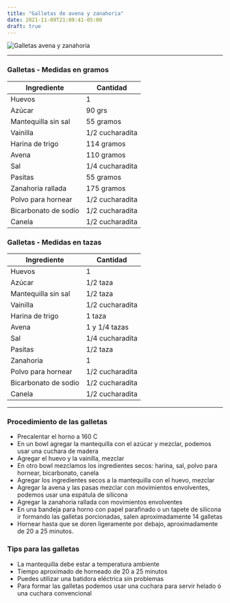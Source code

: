 ```yaml
---
title: "Galletas de avena y zanahoria"
date: 2021-11-09T21:09:41-05:00
draft: true
---
```

![Galletas avena y zanahoria](../../images/galletas_avena_zanahoria.jpg)
___
### Galletas - Medidas en gramos

| Ingrediente | Cantidad |
| ----------- | ----------- |
| Huevos | 1 |
| Azúcar | 90 grs |
| Mantequilla sin sal | 55 gramos |
| Vainilla | 1/2 cucharadita | 
| Harina de trigo | 114 gramos |
| Avena | 110 gramos |
| Sal | 1/4 cucharadita |
| Pasitas | 55 gramos |
| Zanahoria rallada | 175 gramos |
| Polvo para hornear | 1/2 cucharadita |
| Bicarbonato de sodio | 1/2 cucharadita |
| Canela | 1/2 cucharadita |

### Galletas - Medidas en tazas 

| Ingrediente | Cantidad |
| ----------- | ----------- |
| Huevos | 1 |
| Azúcar | 1/2 taza |
| Mantequilla sin sal | 1/2 taza |
| Vainilla | 1/2 cucharadita | 
| Harina de trigo | 1 taza |
| Avena | 1 y 1/4 tazas |
| Sal | 1/4 cucharadita |
| Pasitas | 1/2 taza |
| Zanahoria | 1  |
| Polvo para hornear | 1/2 cucharadita |
| Bicarbonato de sodio | 1/2 cucharadita |
| Canela | 1/2 cucharadita |
___

### Procedimiento de las galletas
- Precalentar el horno a 160 C
- En un bowl agregar la mantequilla con el azúcar y mezclar, podemos usar una cuchara de madera
- Agregar el huevo y la vainilla, mezclar
- En otro bowl mezclamos los ingredientes secos: harina, sal, polvo para hornear, bicarbonato, canela
- Agregar los ingredientes secos a la mantequilla con el huevo, mezclar
- Agregar la avena y las pasas mezclar con movimientos envolventes, podemos usar una espátula de silicona
- Agregar la zanahoria rallada con movimientos envolventes
- En una bandeja para horno con papel parafinado o un tapete de silicona ir formando las galletas porcionadas, salen aproximadamente 14 galletas
- Hornear hasta que se doren ligeramente por debajo, aproximadamente de 20 a 25 minutos.


### Tips para las galletas
- La mantequilla debe estar a temperatura ambiente
- Tiempo aproximado de horneado de 20 a 25 minutos
- Puedes utilizar una batidora eléctrica sin problemas
- Para formar las galletas podemos usar una cuchara para servir helado ó una cuchara convencional 


